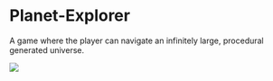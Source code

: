 # Planet-Explorer
A game where the player can navigate an infinitely large, procedural generated universe.

![](https://docs.google.com/drawings/d/e/2PACX-1vRqpr8Y9zWYq06XidRaQSCSF_PbwUw93IOFDfcBOX3P_Yycr-CREhzIxE_wfgZNkEjlTppnpxQsGhsJ/pub?w=1228&h=689)
